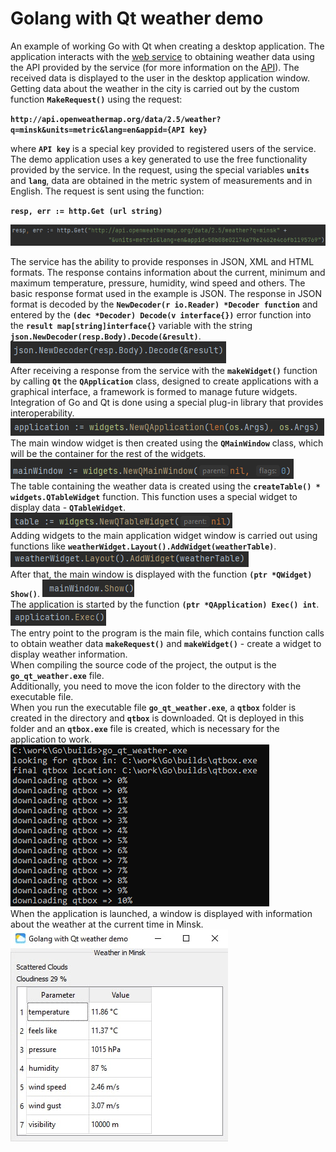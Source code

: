 # Golang with Qt weather demo
An example of working Go with Qt when creating a desktop application. The application interacts with the [web service](https://openweathermap.org/ "Web service for obtaining weather data") to obtaining weather data using the API provided by the service (for more information on the [API](https://openweathermap.org/api/ "Information about the weather web service API")). The received data is displayed to the user in the desktop application window.  
Getting data about the weather in the city is carried out by the custom function **`MakeRequest()`** using the request:  

**`http://api.openweathermap.org/data/2.5/weather?q=minsk&units=metric&lang=en&appid={API key}`**

where **`API key`** is a special key provided to registered users of the service. The demo application uses a key generated to use the free functionality provided by the service. In the request, using the special variables **`units`** and **`lang`**, data are obtained in the metric system of measurements and in English. The request is sent using the function:  

**`resp, err := http.Get (url string)`**  

![Http GET request](https://raw.githubusercontent.com/rednavis/golang-demos/main/go_qt_weather/images/image1.png "Http GET request")  

The service has the ability to provide responses in JSON, XML and HTML formats. The response contains information about the current, minimum and maximum temperature, pressure, humidity, wind speed and others. The basic response format used in the example is JSON. The response in JSON format is decoded by the **`NewDecoder(r io.Reader) *Decoder function`** and entered by the **`(dec *Decoder) Decode(v interface{})`** error function into the **`result map[string]interface{}`** variable with the string **`json.NewDecoder(resp.Body).Decode(&result)`**.  
![Decoding a JSON-received weather service response](https://raw.githubusercontent.com/rednavis/golang-demos/main/go_qt_weather/images/image2.png "Decoding a JSON-received weather service response")   
After receiving a response from the service with the **`makeWidget()`** function by calling **`Qt`** the **`QApplication`** class, designed to create applications with a graphical interface, a framework is formed to manage future widgets. Integration of Go and Qt is done using a special plug-in library that provides interoperability.  
![Creating a class for managing an application with a graphical interface](https://raw.githubusercontent.com/rednavis/golang-demos/main/go_qt_weather/images/image3.png "Creating a class for managing an application with a graphical interface")  
The main window widget is then created using the **`QMainWindow`** class, which will be the container for the rest of the widgets.
![Creating the main widget window](https://raw.githubusercontent.com/rednavis/golang-demos/main/go_qt_weather/images/image4.png "Creating the main widget window")  
The table containing the weather data is created using the **`createTable() * widgets.QTableWidget`** function. This function uses a special widget to display data - **`QTableWidget`**.  
![Creating a table with weather data](https://raw.githubusercontent.com/rednavis/golang-demos/main/go_qt_weather/images/image5.png "Creating a table with weather data")  
Adding widgets to the main application widget window is carried out using functions like **`weatherWidget.Layout().AddWidget(weatherTable)`**.  
![Adding widgets to the main application widget window](https://raw.githubusercontent.com/rednavis/golang-demos/main/go_qt_weather/images/image6.png "Adding widgets to the main application widget window")  
After that, the main window is displayed with the function **`(ptr *QWidget) Show()`**. 
![Main window display function](https://raw.githubusercontent.com/rednavis/golang-demos/main/go_qt_weather/images/image7.png "Main window display function")  
The application is started by the function **`(ptr *QApplication) Exec() int`**.  
![Launching the application for display](https://raw.githubusercontent.com/rednavis/golang-demos/main/go_qt_weather/images/image8.png "Launching the application for display")  
The entry point to the program is the main file, which contains function calls to obtain weather data **`makeRequest()`** and **`makeWidget()`** - create a widget to display weather information.  
When compiling the source code of the project, the output is the **`go_qt_weather.exe`** file.  
Additionally, you need to move the icon folder to the directory with the executable file.  
When you run the executable file **`go_qt_weather.exe`**, a **`qtbox`** folder is created in the directory and **`qtbox`** is downloaded. Qt is deployed in this folder and an **`qtbox.exe`** file is created, which is necessary for the application to work.  
![Downloading qtbox](https://raw.githubusercontent.com/rednavis/golang-demos/main/go_qt_weather/images/image9.png "Downloading qtbox")  
When the application is launched, a window is displayed with information about the weather at the current time in Minsk.  
![Golang with Qt weather demo application](https://raw.githubusercontent.com/rednavis/golang-demos/main/go_qt_weather/images/image10.png "Golang with Qt weather demo application")
